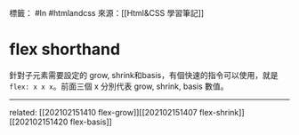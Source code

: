 標籤： #ln #htmlandcss 
來源：[[Html&CSS 學習筆記]]

# flex shorthand
針對子元素需要設定的 grow, shrink和basis，有個快速的指令可以使用，就是 `flex: x x x`。前面三個 x 分別代表 grow, shrink, basis 數值。

---

related: [[202102151410 flex-grow]][[202102151407 flex-shrink]][[202102151420 flex-basis]]